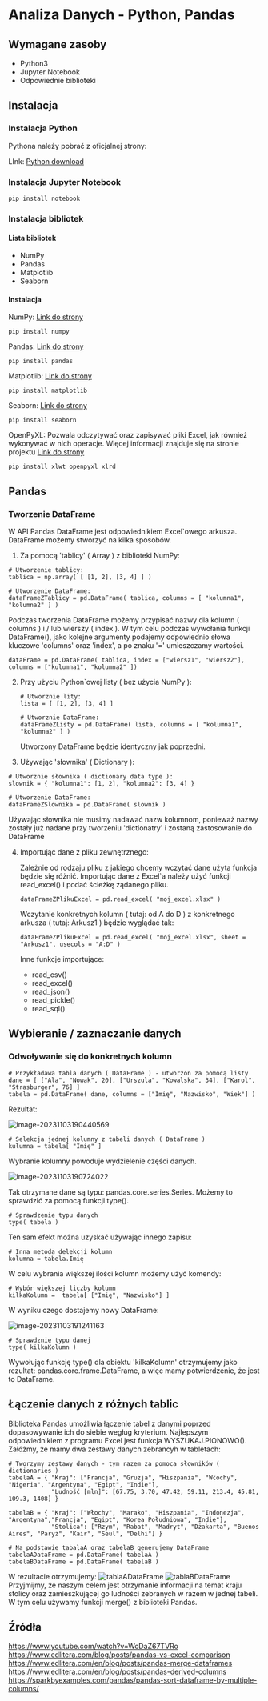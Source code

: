 # Analiza Danych - Python, Pandas

## Wymagane zasoby

* Python3
* Jupyter Notebook
* Odpowiednie biblioteki

## Instalacja

### Instalacja Python

Pythona należy pobrać z oficjalnej strony:

LInk: [Python download](https://www.python.org/downloads/)

### Instalacja Jupyter Notebook

```
pip install notebook
```

### Instalacja bibliotek

#### Lista bibliotek

* NumPy
* Pandas
* Matplotlib
* Seaborn

#### Instalacja

NumPy:
[Link do strony](https://numpy.org/install/)

```
pip install numpy
```

Pandas:
[Link do strony](https://pandas.pydata.org/docs/getting_started/install.html)

```
pip install pandas
```

Matplotlib:
[Link do strony](https://matplotlib.org/stable/#install)

```
pip install matplotlib
```

Seaborn:
[Link do strony](https://seaborn.pydata.org/installing.html)

```
pip install seaborn
```
OpenPyXL:
Pozwala odczytywać oraz zapisywać pliki Excel, jak również wykonywać w nich operacje. Więcej informacji znajduje się na stronie projektu
[Link do strony](https://openpyxl.readthedocs.io/en/stable/tutorial.html)

```
pip install xlwt openpyxl xlrd
```

## Pandas

### Tworzenie DataFrame

W API Pandas DataFrame jest odpowiednikiem Excel`owego arkusza. 
DataFrame możemy stworzyć na kilka sposobów. 

1. Za pomocą 'tablicy' ( Array ) z biblioteki NumPy:

``` 
# Utworzenie tablicy:
tablica = np.array( [ [1, 2], [3, 4] ] )

# Utworzenie DataFrame:
dataFrameZTablicy = pd.DataFrame( tablica, columns = [ "kolumna1", "kolumna2" ] )
```

Podczas tworzenia DataFrame możemy przypisać nazwy dla kolumn ( columns ) i / lub wierszy ( index ). W tym celu podczas wywołania funkcji DataFrame(),
jako kolejne argumenty podajemy odpowiednio słowa kluczowe 'columns' oraz 'index', a po znaku '=' umieszczamy wartości.

```
dataFrame = pd.DataFrame( tablica, index = ["wiersz1", "wiersz2"], columns = ["kulumna1", "kolumna2" ])
```

2. Przy użyciu Python`owej listy ( bez użycia NumPy ):

   ```
   # Utworznie lity:
   lista = [ [1, 2], [3, 4] ]
   
   # Utworznie DataFrame:
   dataFrameZListy = pd.DataFrame( lista, columns = [ "kolumna1", "kolumna2" ] )
   ```

   Utworzony DataFrame będzie identyczny jak poprzedni.

3. Używając 'słownika' ( Dictionary ):
```
# Utworznie słownika ( dictionary data type ):
slownik = { "kolumna1": [1, 2], "kolumna2": [3, 4] }

# Utworzenie DataFrame:
dataFrameZSlownika = pd.DataFrame( slownik )
```

   Używając słownika nie musimy nadawać nazw kolumnom, ponieważ nazwy zostały już nadane przy tworzeniu 'dictionatry' i zostaną zastosowanie do DataFrame

4. Importując dane z pliku zewnętrznego:

   Zależnie od rodzaju pliku z jakiego chcemy wczytać dane użyta funkcja będzie się różnić.
   Importując dane z Excel`a należy użyć funkcji read_excel() i podać ścieżkę żądanego pliku.

   ```
   dataFrameZPlikuExcel = pd.read_excel( "moj_excel.xlsx" )
   ```

   Wczytanie konkretnych kolumn ( tutaj: od A do D ) z konkretnego arkusza ( tutaj: Arkusz1 ) będzie wyglądać tak:

   ```
   dataFrameZPlikuExcel = pd.read_excel( "moj_excel.xlsx", sheet = "Arkusz1", usecols = "A:D" )
   ```

   Inne funkcje importujące:
   
   * read_csv()
   
   - read_excel()
   - read_json()
   - read_pickle()
   - read_sql()

## Wybieranie / zaznaczanie danych

### Odwoływanie się do konkretnych kolumn



```
# Przykładawa tabla danych ( DataFrame ) - utworzon za pomocą listy
dane = [ ["Ala", "Nowak", 20], ["Urszula", "Kowalska", 34], ["Karol", "Strasburger", 76] ]
tabela = pd.DataFrame( dane, columns = ["Imię", "Nazwisko", "Wiek"] )
```

Rezultat:

![image-20231103190440569](C:\Users\Wojtek\AppData\Roaming\Typora\typora-user-images\image-20231103190440569.png)

```
# Selekcja jednej kolumny z tabeli danych ( DataFrame )
kulumna = tabela[ "Imię" ]
```

Wybranie kolumny powoduje wydzielenie części danych. 

![image-20231103190724022](C:\Users\Wojtek\AppData\Roaming\Typora\typora-user-images\image-20231103190724022.png)

Tak otrzymane dane są typu: pandas.core.series.Series. Możemy to sprawdzić za pomocą funkcji type().

```
# Sprawdzenie typu danych
type( tabela )
```



Ten sam efekt można uzyskać używając innego zapisu:

```
# Inna metoda delekcji kolumn
kolumna = tabela.Imię
```

W celu wybrania większej ilości kolumn możemy  użyć komendy:

```
# Wybór większej liczby kolumn
kilkaKolumn =  tabela[ ["Imię", "Nazwisko"] ]
```

W wyniku czego dostajemy nowy DataFrame:

![image-20231103191241163](img/image-20231103191241163.png)

```
# Sprawdznie typu danej
type( kilkaKolumn )
```

Wywołując funkcję type() dla obiektu 'kilkaKolumn' otrzymujemy jako rezultat: pandas.core.frame.DataFrame, a więc mamy potwierdzenie, że jest to DataFrame. 

## Łączenie danych z różnych tablic
Biblioteka Pandas umożliwia łączenie tabel z danymi poprzed dopasowywanie ich do siebie wegług kryterium. Najlepszym odpowiednikiem z programu Excel jest funkcja WYSZUKAJ.PIONOWO().
Załóżmy, że mamy dwa zestawy danych zebrancyh w tabletach: 
```
# Tworzymy zestawy danych - tym razem za pomoca słowników ( dictionaries )
tabelaA = { "Kraj": ["Francja", "Gruzja", "Hiszpania", "Włochy", "Nigeria", "Argentyna", "Egipt", "Indie"],
            "Ludność [mln]": [67.75, 3.70, 47.42, 59.11, 213.4, 45.81, 109.3, 1408] }

tabelaB = { "Kraj": ["Włochy", "Marako", "Hiszpania", "Indonezja", "Argentyna","Francja", "Egipt", "Korea Południowa", "Indie"],
            "Stolica": ["Rzym", "Rabat", "Madryt", "Dżakarta", "Buenos Aires", "Paryż", "Kair", "Seul", "Delhi"] }

# Na podstawie tabalaA oraz tabelaB generujemy DataFrame
tabelaADataFrame = pd.DataFrame( tabelaA )
tabelaBDataFrame = pd.DataFrame( tabelaB )
```
W rezultacie otrzymujemy:
![tablaADataFrame](https://github.com/04Pasja/DataAnalysis/blob/main/img/populationOfCounties.jpg)
![tablaBDataFrame](img/capitalCitiesOfCountries.jpg)
Przyjmijmy, że naszym celem jest otrzymanie informacji na temat kraju stolicy oraz zamieszkującej go ludności zebranych w razem w jednej tabeli. W tym celu używamy funkcji merge() z biblioteki Pandas.


## Źródła

https://www.youtube.com/watch?v=WcDaZ67TVRo
https://www.edlitera.com/blog/posts/pandas-vs-excel-comparison
https://www.edlitera.com/en/blog/posts/pandas-merge-dataframes
https://www.edlitera.com/en/blog/posts/pandas-derived-columns
https://sparkbyexamples.com/pandas/pandas-sort-dataframe-by-multiple-columns/
